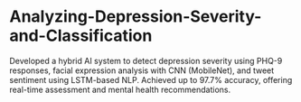 # Analyzing-Depression-Severity-and-Classification
Developed a hybrid AI system to detect depression severity using PHQ-9 responses, facial expression analysis with CNN (MobileNet), and tweet sentiment using LSTM-based NLP. Achieved up to 97.7% accuracy, offering real-time assessment and mental health recommendations.
